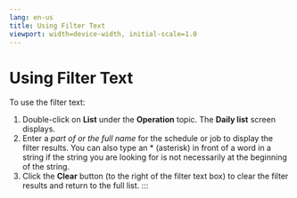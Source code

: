 ```yaml
---
lang: en-us
title: Using Filter Text
viewport: width=device-width, initial-scale=1.0
---
```


#  Using Filter Text

To use the filter text:

1.  Double-click on **List** under the **Operation** topic. The **Daily
    list** screen displays.
2.  Enter a *part of or the full name* for the schedule or job to
    display the filter results. You can also type an \* (asterisk) in
    front of a word in a string if the string you are looking for is not
    necessarily at the beginning of the string.
3.  Click the **Clear** button (to the right of the filter text box) to
    clear the filter results and return to the full list.
:::

 

